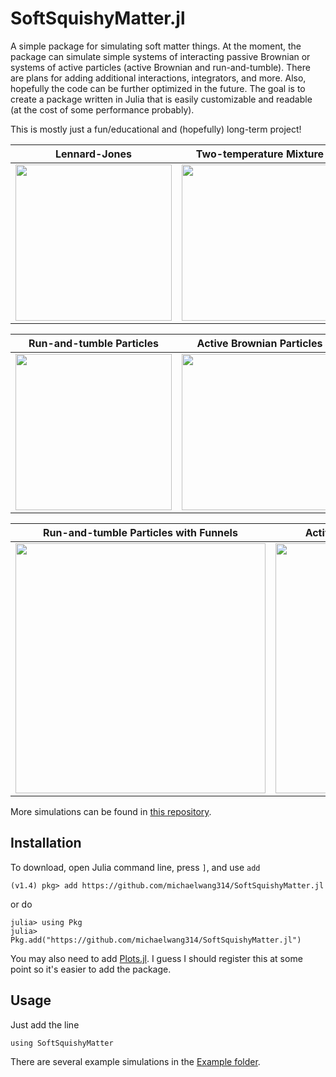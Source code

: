 # SoftSquishyMatter.jl
A simple package for simulating soft matter things.  At the moment, the package can simulate simple systems of interacting passive Brownian or systems of active particles (active Brownian and run-and-tumble).  There are plans for adding additional interactions, integrators, and more.  Also, hopefully the code can be further optimized in the future.  The goal is to create a package written in Julia that is easily customizable and readable (at the cost of some performance probably).

This is mostly just a fun/educational and (hopefully) long-term project!

| Lennard-Jones | Two-temperature Mixture | Bi-dispersed Mixture |
| ------------- | --------------- | -------------- |
| <img src="https://github.com/michaelwang314/simulation-storage/blob/master/Example_gifs/Example_LennardJonesFluid.gif" width="250"> | <img src="https://github.com/michaelwang314/simulation-storage/blob/master/Example_gifs/Example_TwoTemperature.gif" width="250"> | <img src="https://github.com/michaelwang314/simulation-storage/blob/master/Example_gifs/Example_PolyDispersed.gif" width="250"> |

| Run-and-tumble Particles | Active Brownian Particles |
| ------------------------ | ------------------------- |
| <img src="https://github.com/michaelwang314/simulation-storage/blob/master/Example_gifs/Example_RunAndTumble.gif" width="250"> | <img src="https://github.com/michaelwang314/simulation-storage/blob/master/Example_gifs/Example_ActiveBrownian.gif" width="250">

| Run-and-tumble Particles with Funnels | Active Brownian Particles with Funnels |
| ------------------------ | ------------------------------------- |
| <img src="https://github.com/michaelwang314/simulation-storage/blob/master/Example_gifs/Example_RunAndTumbleFunnels.gif" width="400"> | <img src="https://github.com/michaelwang314/simulation-storage/blob/master/Example_gifs/Example_ActiveBrownianFunnels.gif" width="400"> |

More simulations can be found in [this repository](https://github.com/michaelwang314/simulation-storage).

## Installation
To download, open Julia command line, press `]`, and use `add`
```
(v1.4) pkg> add https://github.com/michaelwang314/SoftSquishyMatter.jl
```
or do
```
julia> using Pkg
julia> Pkg.add("https://github.com/michaelwang314/SoftSquishyMatter.jl")
```
You may also need to add [Plots.jl](http://docs.juliaplots.org/latest/).  I guess I should register this at some point so it's easier to add the package.

## Usage
Just add the line
```
using SoftSquishyMatter
```
There are several example simulations in the [Example folder](https://github.com/michaelwang314/SoftSquishyMatter.jl/tree/master/Examples).
